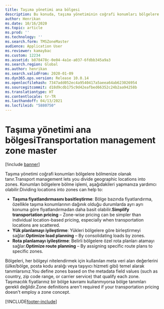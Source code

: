 ```yaml
---
title: Taşıma yönetimi ana bölgesi
description: Bu konuda, taşıma yönetiminin coğrafi konumları bölgelere bölmenize nasıl olanak verdiği açıklanmaktadır.
author: Henrikan
ms.date: 10/16/2020
ms.topic: article
ms.prod: ''
ms.technology: ''
ms.search.form: TMSZoneMaster
audience: Application User
ms.reviewer: kamaybac
ms.custom: 12234
ms.assetid: b878478c-0e04-4a1e-a037-6fdbb345a9a3
ms.search.region: Global
ms.author: henrikan
ms.search.validFrom: 2020-01-09
ms.dyn365.ops.version: Release 10.0.14
ms.openlocfilehash: 7347add052ec4a9540417a5aeea64ab623026954
ms.sourcegitcommit: d18d9cdb175c9d42eafbed66352c24b2aa94258b
ms.translationtype: HT
ms.contentlocale: tr-TR
ms.lasthandoff: 04/13/2021
ms.locfileid: "5880750"
---
```

# <a name="transportation-management-zone-master"></a><span data-ttu-id="cfa56-103">Taşıma yönetimi ana bölgesi</span><span class="sxs-lookup"><span data-stu-id="cfa56-103">Transportation management zone master</span></span>

[!include [banner](../includes/banner.md)]

<span data-ttu-id="cfa56-104">Taşıma yönetimi coğrafi konumları bölgelere bölmenize olanak tanır.</span><span class="sxs-lookup"><span data-stu-id="cfa56-104">Transport management lets you divide geographic locations into zones.</span></span> <span data-ttu-id="cfa56-105">Konumları bölgelere bölme işlemi, aşağıdakileri yapmanıza yardımcı olabilir:</span><span class="sxs-lookup"><span data-stu-id="cfa56-105">Dividing locations into zones can help to:</span></span>

- <span data-ttu-id="cfa56-106">**Taşıma fiyatlandırmasını basitleştirme**: Bölge bazında fiyatlandırma, özellikle taşıma konumlarının dağınık olduğu durumlarda ayrı ayrı konuma göre fiyatlandırmadan daha basit olabilir.</span><span class="sxs-lookup"><span data-stu-id="cfa56-106">**Simplify transportation pricing** – Zone-wise pricing can be simpler than individual location-based pricing, especially when transportation locations are scattered.</span></span>
- <span data-ttu-id="cfa56-107">**Yük planlamayı iyileştirme**: Yükleri bölgelere göre birleştirmeyi sağlar.</span><span class="sxs-lookup"><span data-stu-id="cfa56-107">**Optimize load planning** – By consolidating loads by zones.</span></span>
- <span data-ttu-id="cfa56-108">**Rota planlamayı iyileştirme**: Belirli bölgelere özel rota planları atamayı sağlar.</span><span class="sxs-lookup"><span data-stu-id="cfa56-108">**Optimize route planning** – By assigning specific route plans to specific zones.</span></span>

<span data-ttu-id="cfa56-109">Bölgeleri, her bölgeyi nitelendirmek için kullanılan meta veri alan değerlerini (ülke/bölge, posta kodu aralığı veya taşıyıcı hizmeti gibi) temel alarak tanımlarsınız.</span><span class="sxs-lookup"><span data-stu-id="cfa56-109">You define zones based on the metadata field values (such as country, zip code range, or carrier service) that qualify each zone.</span></span> <span data-ttu-id="cfa56-110">Taşımacılık fiyatlarınız bir bölge kavramı kullanmıyorsa bölge tanımları gerekli değildir.</span><span class="sxs-lookup"><span data-stu-id="cfa56-110">Zone definitions aren't required if your transportation pricing doesn't employ a zone concept.</span></span>


[!INCLUDE[footer-include](../../includes/footer-banner.md)]
